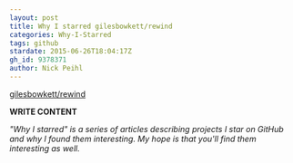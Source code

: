 ```yaml
---
layout: post
title: Why I starred gilesbowkett/rewind
categories: Why-I-Starred
tags: github
stardate: 2015-06-26T18:04:17Z
gh_id: 9378371
author: Nick Peihl
---
```


[gilesbowkett/rewind](https://github.com/gilesbowkett/rewind)

**WRITE CONTENT**

*"Why I starred" is a series of articles describing projects I star on GitHub and why I found them interesting. My hope is that you'll find them interesting as well.*

